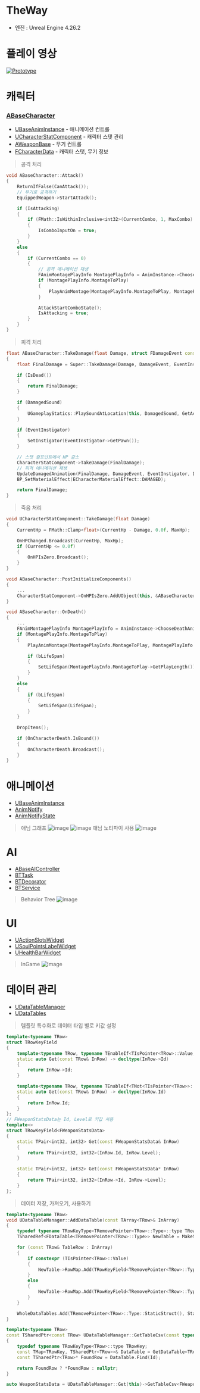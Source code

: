 # TheWay
- 엔진 : Unreal Engine 4.26.2

# 플레이 영상
[![Prototype](https://user-images.githubusercontent.com/4263119/117855610-99965600-b2c5-11eb-9419-6587aac691c2.jpg)](https://www.youtube.com/watch?v=vusiw_7MrlU) 

# 캐릭터
### [ABaseCharacter](https://github.com/SeongTaek/TheWay/blob/main/TheWay/Private/Character/BaseCharacter.h)
* [UBaseAnimInstance](https://github.com/SeongTaek/TheWay/blob/main/TheWay/Private/Animation/BaseAnimInstance.h) - 애니메이션 컨트롤
* [UCharacterStatComponent](https://github.com/SeongTaek/TheWay/blob/main/TheWay/Private/Components/CharacterStatComponent.h) - 캐릭터 스탯 관리
* [AWeaponBase](https://github.com/SeongTaek/TheWay/blob/main/TheWay/Private/Item/Weapon/WeaponBase.h) - 무기 컨트롤
* [FCharacterData](https://github.com/SeongTaek/TheWay/blob/main/TheWay/Private/DataTable/TheWayDataTable.h) - 캐릭터 스탯, 무기 정보

> 공격 처리
```c++
void ABaseCharacter::Attack()
{
	ReturnIfFalse(CanAttack());
	// 무기로 공격하기
	EquippedWeapon->StartAttack();

	if (IsAttacking)
	{
		if (FMath::IsWithinInclusive<int32>(CurrentCombo, 1, MaxCombo) && CanNextCombo)
		{
			IsComboInputOn = true;
		}
	}
	else
	{
		if (CurrentCombo == 0)
		{
			// 공격 애니메이션 재생
			FAnimMontagePlayInfo MontagePlayInfo = AnimInstance->ChooseAttackAnimMontage();
			if (MontagePlayInfo.MontageToPlay)
			{
				PlayAnimMontage(MontagePlayInfo.MontageToPlay, MontagePlayInfo.PlayRate, MontagePlayInfo.Section);
			}

			AttackStartComboState();
			IsAttacking = true;
		}
	}
}
```
> 피격 처리
``` c++
float ABaseCharacter::TakeDamage(float Damage, struct FDamageEvent const& DamageEvent, AController* EventInstigator, AActor* DamageCauser)
{
	float FinalDamage = Super::TakeDamage(Damage, DamageEvent, EventInstigator, DamageCauser);

	if (IsDead())
	{
		return FinalDamage;
	}

	if (DamagedSound)
	{
		UGameplayStatics::PlaySoundAtLocation(this, DamagedSound, GetActorLocation(), GetActorRotation());
	}

	if (EventInstigator)
	{
		SetInstigator(EventInstigator->GetPawn());
	}

	// 스탯 컴포넌트에서 HP 감소
	CharacterStatComponent->TakeDamage(FinalDamage);
	// 피격 애니메이션 재생
	UpdateDamagedAnimation(FinalDamage, DamageEvent, EventInstigator, DamageCauser);
	BP_SetMaterialEffect(ECharacterMaterialEffect::DAMAGED);

	return FinalDamage;
}
```
> 죽음 처리
> 
``` c++
void UCharacterStatComponent::TakeDamage(float Damage)
{
	CurrentHp = FMath::Clamp<float>(CurrentHp - Damage, 0.0f, MaxHp);

	OnHPChanged.Broadcast(CurrentHp, MaxHp);
	if (CurrentHp <= 0.0f)
	{
		OnHPIsZero.Broadcast();
	}
}

void ABaseCharacter::PostInitializeComponents()
{
	...
	CharacterStatComponent->OnHPIsZero.AddUObject(this, &ABaseCharacter::OnDeath);
}

void ABaseCharacter::OnDeath()
{
	...
	FAnimMontagePlayInfo MontagePlayInfo = AnimInstance->ChooseDeathAnimMontage();
	if (MontagePlayInfo.MontageToPlay)
	{
		PlayAnimMontage(MontagePlayInfo.MontageToPlay, MontagePlayInfo.PlayRate, MontagePlayInfo.Section);

		if (bLifeSpan)
		{
			SetLifeSpan(MontagePlayInfo.MontageToPlay->GetPlayLength());
		}
	}
	else
	{
		if (bLifeSpan)
		{
			SetLifeSpan(LifeSpan);
		}
	}

	DropItems();

	if (OnCharacterDeath.IsBound())
	{
		OnCharacterDeath.Broadcast();
	}
}
```
# 애니메이션
* [UBaseAnimInstance](https://github.com/SeongTaek/TheWay/blob/main/TheWay/Private/Animation/BaseAnimInstance.h)
* [AnimNotify](https://github.com/SeongTaek/TheWay/blob/main/TheWay/Private/Animation/TheWayAnimNotify.h)
* [AnimNotifyState](https://github.com/SeongTaek/TheWay/blob/main/TheWay/Private/Animation/TheWayAnimNotifyState.h)
> 애님 그래프
![image](https://user-images.githubusercontent.com/4263119/117832508-81680c00-b2b0-11eb-844c-bfcea6892c11.png)
![image](https://user-images.githubusercontent.com/4263119/117830742-e3c00d00-b2ae-11eb-97f4-8e681ac5165c.png)
> 애님 노티파이 사용
![image](https://user-images.githubusercontent.com/4263119/117836030-516e3800-b2b3-11eb-8e03-ece65b01c358.png)

# AI
* [ABaseAIController](https://github.com/SeongTaek/TheWay/blob/main/TheWay/Private/Controller/BaseAIController.h)
* [BTTask](https://github.com/SeongTaek/TheWay/tree/main/TheWay/Private/AI/BTTasks)
* [BTDecorator](https://github.com/SeongTaek/TheWay/tree/main/TheWay/Private/AI/Decorators)
* [BTService](https://github.com/SeongTaek/TheWay/tree/main/TheWay/Private/AI/BTServices)
> Behavior Tree
![image](https://user-images.githubusercontent.com/4263119/117833489-57fbb000-b2b1-11eb-8d86-17be1264202a.png)

# UI
* [UActionSlotsWidget](https://github.com/SeongTaek/TheWay/blob/main/TheWay/Private/UI/ActionSlotsWidget.h)
* [USoulPointsLabelWidget](https://github.com/SeongTaek/TheWay/blob/main/TheWay/Private/UI/SoulPointsLabelWidget.h)
* [UHealthBarWidget](https://github.com/SeongTaek/TheWay/blob/main/TheWay/Private/UI/InGameHUDWidget.h)
> InGame
![image](https://user-images.githubusercontent.com/4263119/117839515-42d55000-b2b6-11eb-8e8f-42ac76144e82.png)

# 데이터 관리
* [UDataTableManager](https://github.com/SeongTaek/TheWay/blob/main/TheWay/Private/DataTable/DataTableManager.h)
* [UDataTables](https://github.com/SeongTaek/TheWay/blob/main/TheWay/Private/DataTable/TheWayDataTable.h)

> 템플릿 특수화로 데이터 타입 별로 키값 설정
``` c++
template<typename TRow>
struct TRowKeyField
{
	template<typename TRow, typename TEnableIf<TIsPointer<TRow>::Value, bool>::Type = true>
	static auto Get(const TRow& InRow) -> decltype(InRow->Id)
	{
		return InRow->Id;
	}

	template<typename TRow, typename TEnableIf<TNot<TIsPointer<TRow>>::Value, bool>::Type = true>
	static auto Get(const TRow& InRow) -> decltype(InRow.Id)
	{
		return InRow.Id;
	}
};
// FWeaponStatsData는 Id, Level로 키값 사용
template<>
struct TRowKeyField<FWeaponStatsData>
{
	static TPair<int32, int32> Get(const FWeaponStatsData& InRow)
	{
		return TPair<int32, int32>(InRow.Id, InRow.Level);
	}

	static TPair<int32, int32> Get(const FWeaponStatsData* InRow)
	{
		return TPair<int32, int32>(InRow->Id, InRow->Level);
	}
};
```
> 데이터 저장, 가져오기, 사용하기
``` c++
template<typename TRow>
void UDataTableManager::AddDataTable(const TArray<TRow>& InArray)
{
	typedef typename TRowKeyType<TRemovePointer<TRow>::Type>::type TRowKey;
	TSharedRef<FDataTable<TRemovePointer<TRow>::Type>> NewTable = MakeShared<FDataTable<TRemovePointer<TRow>::Type>>();

	for (const TRow& TableRow : InArray)
	{
		if constexpr (TIsPointer<TRow>::Value)
		{
			NewTable->RowMap.Add(TRowKeyField<TRemovePointer<TRow>::Type>::Get(TableRow), MakeShareable(new TRemovePointer<TRow>::Type(*TableRow)));
		}
		else
		{
			NewTable->RowMap.Add(TRowKeyField<TRemovePointer<TRow>::Type>::Get(TableRow), MakeShareable(new TRow(TableRow)));
		}
	}

	WholeDataTables.Add(TRemovePointer<TRow>::Type::StaticStruct(), StaticCastSharedRef<FDataTableBase>(NewTable));
}

template<typename TRow>
const TSharedPtr<const TRow> UDataTableManager::GetTableCsv(const typename TRowKeyType<TRow>::type& Id) const
{
	typedef typename TRowKeyType<TRow>::type TRowKey;
	const TMap<TRowKey, TSharedPtr<TRow>>& DataTable = GetDataTable<TRow>();
	const TSharedPtr<TRow>* FoundRow = DataTable.Find(Id);

	return FoundRow ? *FoundRow : nullptr;
}

auto WeaponStatsData = UDataTableManager::Get(this)->GetTableCsv<FWeaponStatsData>(TPair<int32, int32>(Id, Level));

```
